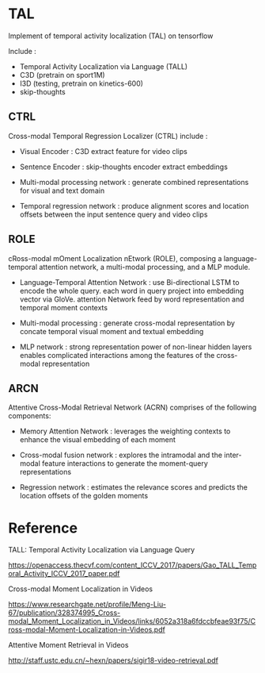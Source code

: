 # TAL

Implement of temporal activity localization (TAL) on tensorflow

Include :
- Temporal Activity Localization via Language (TALL)
- C3D (pretrain on sport1M)
- I3D (testing, pretrain on kinetics-600)
- skip-thoughts

## CTRL

Cross-modal Temporal Regression Localizer (CTRL) include : 

- Visual Encoder :
C3D extract feature for video clips

- Sentence Encoder :
skip-thoughts encoder extract embeddings

- Multi-modal processing network :
generate combined representations for visual and text domain

- Temporal regression network :
produce alignment scores and location offsets between the input sentence query and video clips

## ROLE

cRoss-modal mOment Localization nEtwork (ROLE), composing a language-temporal attention network, a multi-modal processing, and a MLP module.

- Language-Temporal Attention Network : 
use Bi-directional LSTM to encode the whole query. each word in query project into embedding vector via GloVe.
attention Network feed by word representation and temporal moment contexts

-  Multi-modal processing : 
generate cross-modal representation by concate temporal visual moment and textual embedding

- MLP network : 
strong representation power of non-linear hidden layers enables complicated interactions among the features of the cross-modal representation

## ARCN

Attentive Cross-Modal Retrieval Network (ACRN) comprises of the following components:
- Memory Attention Network : 
leverages the weighting contexts to enhance the visual embedding of each moment

- Cross-modal fusion network : 
explores the intramodal and the inter-modal feature interactions to generate the moment-query representations

- Regression network : 
estimates the relevance scores and predicts the location offsets of the golden moments

# Reference
TALL: Temporal Activity Localization via Language Query

https://openaccess.thecvf.com/content_ICCV_2017/papers/Gao_TALL_Temporal_Activity_ICCV_2017_paper.pdf

Cross-modal Moment Localization in Videos

https://www.researchgate.net/profile/Meng-Liu-67/publication/328374995_Cross-modal_Moment_Localization_in_Videos/links/6052a318a6fdccbfeae93f75/Cross-modal-Moment-Localization-in-Videos.pdf

Attentive Moment Retrieval in Videos

http://staff.ustc.edu.cn/~hexn/papers/sigir18-video-retrieval.pdf